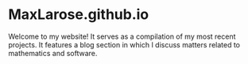 # MaxLarose.github.io

Welcome to my website! It serves as a compilation of my most recent projects. It features a blog section in which I discuss matters related to mathematics and software.
